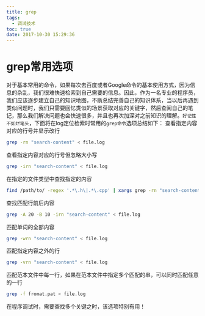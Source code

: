 ```yaml
---
title: grep
tags:
  - 调试技术
toc: true
date: 2017-10-30 15:29:36
---
```

# grep常用选项
对于基本常用的命令，如果每次去百度或者Google命令的基本使用方式，因为信息的杂乱，我们很难快速检索到自己需要的信息。因此，作为一名专业的程序员，我们应该逐步建立自己的知识地图，不断总结完善自己的知识体系，当以后再遇到类似问题时，我们只需要回忆类似的场景获取对应的关键字，然后查阅自己的笔记，那么我们解决问题也会快速很多，并且也再次加深对之前知识的理解。`好记性不如烂笔头`，下面将在log定位检索时常用的`grep命令`选项总结如下：
查看指定内容对应的行号并显示改行
``` bash
grep -rn "search-content" < file.log
```
查看指定内容对应的行号但忽略大小写
``` bash
grep -irn "search-content" < file.log
```
在指定的文件类型中查找指定的内容
``` bash
find /path/to/ -regex '.*\.h\|.*\.cpp' | xargs grep -rn "search-content"
```
<!--more-->
查找匹配行前后内容
``` bash
grep -A 20 -B 10 -irn "search-content" < file.log
```
匹配单词的全部内容
``` bash
grep -wrn "search-content" < file.log
```
匹配指定内容之外的行
``` bash
grep -vrn "search-content" < file.log
```
匹配范本文件中每一行，如果在范本文件中指定多个匹配的串，可以同时匹配任意的一行
``` bash
grep -f fromat.pat < file.log
```
在程序调试时，需要查找多个关键之时，该选项特别有用！
